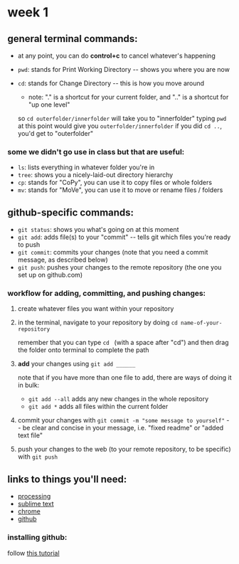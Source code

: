 # week 1

## general terminal commands:
- at any point, you can do **control+c** to cancel whatever's happening
- `pwd`: stands for Print Working Directory -- shows you where you are now
- `cd`: stands for Change Directory -- this is how you move around
  - note: "." is a shortcut for your current folder, and ".." is a shortcut for "up one level"

  so `cd outerfolder/innerfolder` will take you to "innerfolder"
  typing `pwd` at this point would give you `outerfolder/innerfolder`
  if you did `cd ..`, you'd get to "outerfolder"

### some we didn't go use in class but that are useful:
- `ls`: lists everything in whatever folder you're in
- `tree`: shows you a nicely-laid-out directory hierarchy
- `cp`: stands for "CoPy", you can use it to copy files or whole folders
- `mv`: stands for "MoVe", you can use it to move or rename files / folders

## github-specific commands:
- `git status`: shows you what's going on at this moment
- `git add`: adds file(s) to your "commit" -- tells git which files you're ready to push
- `git commit`: commits your changes (note that you need a commit message, as described below)
- `git push`: pushes your changes to the remote repository (the one you set up on github.com)

### workflow for adding, committing, and pushing changes:
1. create whatever files you want within your repository
2. in the terminal, navigate to your repository by doing `cd name-of-your-repository`

    remember that you can type `cd ` (with a space after "cd") and then drag the folder onto terminal to complete the path

3. **add** your changes using `git add ______`

    note that if you have more than one file to add, there are ways of doing it in bulk:
    - `git add --all` adds any new changes in the whole repository
    - `git add *` adds all files within the current folder

4. commit your changes with `git commit -m "some message to yourself"` -- be clear and concise in your message, i.e. "fixed readme" or "added text file"
5. push your changes to the web (to your remote repository, to be specific) with `git push`

## links to things you'll need:
- [processing](http://www.processing.org)
- [sublime text](https://www.sublimetext.com/)
- [chrome](https://www.google.com/chrome/browser/desktop/index.html)
- [github](https://github.com/)


### installing github:
follow [this tutorial](https://gist.github.com/derhuerst/1b15ff4652a867391f03#file-mac-md)
